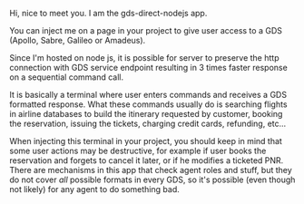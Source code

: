 Hi, nice to meet you. I am the gds-direct-nodejs app.

You can inject me on a page in your project to give user access to a GDS (Apollo, Sabre, Galileo or Amadeus).

Since I'm hosted on node js, it is possible for server to preserve the http connection with GDS service endpoint resulting in 3 times faster response on a sequential command call.

It is basically a terminal where user enters commands and receives a GDS formatted response. What these commands usually do is searching flights in
airline databases to build the itinerary requested by customer, booking the reservation, issuing the tickets, charging credit cards, refunding, etc...

When injecting this terminal in your project, you should keep in mind that some user actions may be destructive, for example if user books the reservation and forgets to cancel it later, or if he modifies a ticketed PNR.
There are mechanisms in this app that check agent roles and stuff, but they do not cover _all_ possible formats in every GDS, so it's possible (even though not likely) for any agent to do something bad.
